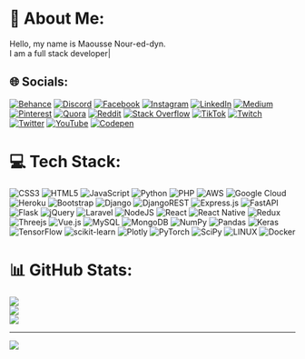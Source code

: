 # 💫 About Me:
Hello, my name is Maousse Nour-ed-dyn.<br>I am a full stack developer|


## 🌐 Socials:
[![Behance](https://img.shields.io/badge/Behance-1769ff?logo=behance&logoColor=white)](https://behance.net/nourdiny) [![Discord](https://img.shields.io/badge/Discord-%237289DA.svg?logo=discord&logoColor=white)](https://discord.gg/nourdiny) [![Facebook](https://img.shields.io/badge/Facebook-%231877F2.svg?logo=Facebook&logoColor=white)](https://facebook.com/nourdiny) [![Instagram](https://img.shields.io/badge/Instagram-%23E4405F.svg?logo=Instagram&logoColor=white)](https://instagram.com/nourdiny) [![LinkedIn](https://img.shields.io/badge/LinkedIn-%230077B5.svg?logo=linkedin&logoColor=white)](https://linkedin.com/in/nourdiny) [![Medium](https://img.shields.io/badge/Medium-12100E?logo=medium&logoColor=white)](https://medium.com/@nourdiny) [![Pinterest](https://img.shields.io/badge/Pinterest-%23E60023.svg?logo=Pinterest&logoColor=white)](https://pinterest.com/nourdiny) [![Quora](https://img.shields.io/badge/Quora-%23B92B27.svg?logo=Quora&logoColor=white)](https://quora.com/profile/nourdiny) [![Reddit](https://img.shields.io/badge/Reddit-%23FF4500.svg?logo=Reddit&logoColor=white)](https://reddit.com/user/nourdiny) [![Stack Overflow](https://img.shields.io/badge/-Stackoverflow-FE7A16?logo=stack-overflow&logoColor=white)](https://stackoverflow.com/users/nourdiny) [![TikTok](https://img.shields.io/badge/TikTok-%23000000.svg?logo=TikTok&logoColor=white)](https://tiktok.com/@nourdiny) [![Twitch](https://img.shields.io/badge/Twitch-%239146FF.svg?logo=Twitch&logoColor=white)](https://twitch.tv/nourdiny) [![Twitter](https://img.shields.io/badge/Twitter-%231DA1F2.svg?logo=Twitter&logoColor=white)](https://twitter.com/nourdiny) [![YouTube](https://img.shields.io/badge/YouTube-%23FF0000.svg?logo=YouTube&logoColor=white)](https://youtube.com/@nourdiny) [![Codepen](https://img.shields.io/badge/Codepen-000000?style=for-the-badge&logo=codepen&logoColor=white)](https://codepen.io/nourdiny) 

# 💻 Tech Stack:
![CSS3](https://img.shields.io/badge/css3-%231572B6.svg?style=for-the-badge&logo=css3&logoColor=white) ![HTML5](https://img.shields.io/badge/html5-%23E34F26.svg?style=for-the-badge&logo=html5&logoColor=white) ![JavaScript](https://img.shields.io/badge/javascript-%23323330.svg?style=for-the-badge&logo=javascript&logoColor=%23F7DF1E) ![Python](https://img.shields.io/badge/python-3670A0?style=for-the-badge&logo=python&logoColor=ffdd54) ![PHP](https://img.shields.io/badge/php-%23777BB4.svg?style=for-the-badge&logo=php&logoColor=white) ![AWS](https://img.shields.io/badge/AWS-%23FF9900.svg?style=for-the-badge&logo=amazon-aws&logoColor=white) ![Google Cloud](https://img.shields.io/badge/Google%20Cloud-%234285F4.svg?style=for-the-badge&logo=google-cloud&logoColor=white) ![Heroku](https://img.shields.io/badge/heroku-%23430098.svg?style=for-the-badge&logo=heroku&logoColor=white) ![Bootstrap](https://img.shields.io/badge/bootstrap-%23563D7C.svg?style=for-the-badge&logo=bootstrap&logoColor=white) ![Django](https://img.shields.io/badge/django-%23092E20.svg?style=for-the-badge&logo=django&logoColor=white) ![DjangoREST](https://img.shields.io/badge/DJANGO-REST-ff1709?style=for-the-badge&logo=django&logoColor=white&color=ff1709&labelColor=gray) ![Express.js](https://img.shields.io/badge/express.js-%23404d59.svg?style=for-the-badge&logo=express&logoColor=%2361DAFB) ![FastAPI](https://img.shields.io/badge/FastAPI-005571?style=for-the-badge&logo=fastapi) ![Flask](https://img.shields.io/badge/flask-%23000.svg?style=for-the-badge&logo=flask&logoColor=white) ![jQuery](https://img.shields.io/badge/jquery-%230769AD.svg?style=for-the-badge&logo=jquery&logoColor=white) ![Laravel](https://img.shields.io/badge/laravel-%23FF2D20.svg?style=for-the-badge&logo=laravel&logoColor=white) ![NodeJS](https://img.shields.io/badge/node.js-6DA55F?style=for-the-badge&logo=node.js&logoColor=white) ![React](https://img.shields.io/badge/react-%2320232a.svg?style=for-the-badge&logo=react&logoColor=%2361DAFB) ![React Native](https://img.shields.io/badge/react_native-%2320232a.svg?style=for-the-badge&logo=react&logoColor=%2361DAFB) ![Redux](https://img.shields.io/badge/redux-%23593d88.svg?style=for-the-badge&logo=redux&logoColor=white) ![Threejs](https://img.shields.io/badge/threejs-black?style=for-the-badge&logo=three.js&logoColor=white) ![Vue.js](https://img.shields.io/badge/vuejs-%2335495e.svg?style=for-the-badge&logo=vuedotjs&logoColor=%234FC08D) ![MySQL](https://img.shields.io/badge/mysql-%2300f.svg?style=for-the-badge&logo=mysql&logoColor=white) ![MongoDB](https://img.shields.io/badge/MongoDB-%234ea94b.svg?style=for-the-badge&logo=mongodb&logoColor=white) ![NumPy](https://img.shields.io/badge/numpy-%23013243.svg?style=for-the-badge&logo=numpy&logoColor=white) ![Pandas](https://img.shields.io/badge/pandas-%23150458.svg?style=for-the-badge&logo=pandas&logoColor=white) ![Keras](https://img.shields.io/badge/Keras-%23D00000.svg?style=for-the-badge&logo=Keras&logoColor=white) ![TensorFlow](https://img.shields.io/badge/TensorFlow-%23FF6F00.svg?style=for-the-badge&logo=TensorFlow&logoColor=white) ![scikit-learn](https://img.shields.io/badge/scikit--learn-%23F7931E.svg?style=for-the-badge&logo=scikit-learn&logoColor=white) ![Plotly](https://img.shields.io/badge/Plotly-%233F4F75.svg?style=for-the-badge&logo=plotly&logoColor=white) ![PyTorch](https://img.shields.io/badge/PyTorch-%23EE4C2C.svg?style=for-the-badge&logo=PyTorch&logoColor=white) ![SciPy](https://img.shields.io/badge/SciPy-%230C55A5.svg?style=for-the-badge&logo=scipy&logoColor=%white) ![LINUX](https://img.shields.io/badge/Linux-FCC624?style=for-the-badge&logo=linux&logoColor=black) ![Docker](https://img.shields.io/badge/docker-%230db7ed.svg?style=for-the-badge&logo=docker&logoColor=white)
# 📊 GitHub Stats:
![](https://github-readme-stats.vercel.app/api?username=nourdiny&theme=dark&hide_border=false&include_all_commits=true&count_private=true)<br/>
![](https://github-readme-streak-stats.herokuapp.com/?user=nourdiny&theme=dark&hide_border=false)<br/>
![](https://github-readme-stats.vercel.app/api/top-langs/?username=nourdiny&theme=dark&hide_border=false&include_all_commits=true&count_private=true&layout=compact)

---
[![](https://visitcount.itsvg.in/api?id=nourdiny&icon=6&color=6)](https://visitcount.itsvg.in)

<!-- Proudly created with GPRM ( https://gprm.itsvg.in ) -->
